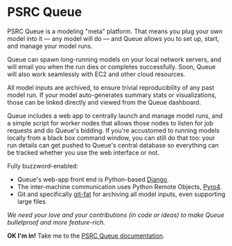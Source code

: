 PSRC Queue
===============

PSRC Queue is a modeling "meta" platform. That means you plug your own model into it — any model will do — and Queue allows you to set up, start, and manage your model runs. 

Queue can spawn long-running models on your local network servers, and will email you when the run dies or completes successfully. Soon, Queue will also work seamlessly with EC2 and other cloud resources. 

All model inputs are archived, to ensure trivial reproducibility of any past model run. If your model auto-generates summary stats or visualizations, those can be linked directly and viewed from the Queue dashboard.

Queue includes a web app to centrally launch and manage model runs, and a simple script for worker nodes that allows those nodes to listen for job requests and do Queue's bidding. If you're accustomed to running models locally from a black box command window, you can still do that too: your run details can get pushed to Queue's central database so everything can be tracked whether you use the web interface or not.

Fully buzzword-enabled:
* Queue's web-app front end is Python-based [Django](https://www.djangoproject.com/). 
* The inter-machine communication uses Python Remote Objects, [Pyro4](https://pythonhosted.org/Pyro4/). 
* Git and specifically [git-fat](https://github.com/jedbrown/git-fat) for archiving all model inputs, even supporting large files

*We need your love and your contributions (in code or ideas) to make Queue bulletproof and more feature-rich.*

**OK I'm in!** Take me to the [PSRC Queue documentation](https://github.com/psrc/queue/wiki).
